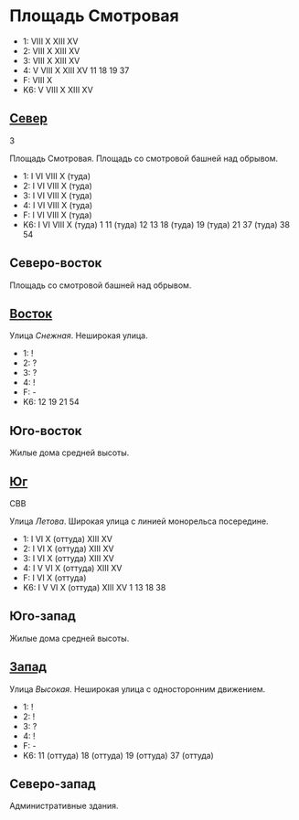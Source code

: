 # Площадь Смотровая

* 1:    VIII    X   XIII    XV
* 2:    VIII    X   XIII    XV
* 3:    VIII    X   XIII    XV
* 4:    V   VIII    X   XIII    XV
        11  18  19  37
* F:    VIII    X
* K6:   V   VIII    X   XIII    XV

## [Север](./590045.md)

З

Площадь Смотровая.
Площадь со смотровой башней над обрывом.

* 1:    I   VI  VIII    X (туда)
* 2:    I   VI  VIII    X (туда)
* 3:    I   VI  VIII    X (туда)
* 4:    I   VI  VIII    X (туда)
* F:    I   VI  VIII    X (туда)
* K6:   I   VI  VIII    X (туда)
        1   11 (туда)   12  13  18 (туда)   19 (туда)   21  37 (туда)   38  54

## Северо-восток

Площадь со смотровой башней над обрывом.

## [Восток](./600050.md)

Улица *Снежная*.
Неширокая улица.

* 1:    !
* 2:    ?
* 3:    ?
* 4:    !
* F:    -
* K6:   12  19  21  54

## Юго-восток

Жилые дома средней высоты.

## [Юг](./590055.md)

СВВ

Улица *Летова*.
Широкая улица с линией монорельса посередине.

* 1:    I   VI  X (оттуда)  XIII    XV
* 2:    I   VI  X (оттуда)  XIII    XV
* 3:    I   VI  X (оттуда)  XIII    XV
* 4:    I   V   VI  X (оттуда)  XIII    XV
* F:    I   VI  X (оттуда)
* K6:   I   V   VI  X (оттуда)  XIII    XV
        1   13  18  38

## Юго-запад

Жилые дома средней высоты.

## [Запад](./585050.md)

Улица *Высокая*.
Неширокая улица с односторонним движением.

* 1:    !
* 2:    !
* 3:    ?
* 4:    !
* F:    -
* K6:   11 (оттуда) 18 (оттуда) 19 (оттуда) 37 (оттуда)

## Северо-запад

Административные здания.
